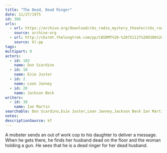 ```yaml
---
title: "The Dead, Dead Ringer"
date: 11/27/1975
id: 386
urls: 
  - url: https://archive.org/download/cbs_radio_mystery_theater/cbs_radio_mystery_theater-0351-0400.zip/cbs_radio_mystery_theater-0351-0400%2Fcbsrmt_0386_the_dead_dead_ringer.mp3
    source: archive-org
  - url: http://cbsrmt.thelongtrek.com/pp/CBSRMT%20-%20751127%200386%20The%20Dead,%20Dead%20Ringer_pp.mp3
    source: kl-pp
tags: 
multipart: 0
actors:  
  - id: 102
    name: Don Scardino  
  - id: 10
    name: Evie Juster  
  - id: 2
    name: Leon Janney  
  - id: 20
    name: Jackson Beck
writers:  
  - id: 38
    name: Ian Martin
searchable: Don Scardino,Evie Juster,Leon Janney,Jackson Beck Ian Martin
notes: 
descriptionSource: kf
---
```

A mobster sends an out of work cop to his daughter to deliver a message. When he gets there, he finds her husband dead on the floor and the woman holding a gun. He sees that he is a dead ringer for her dead husband.